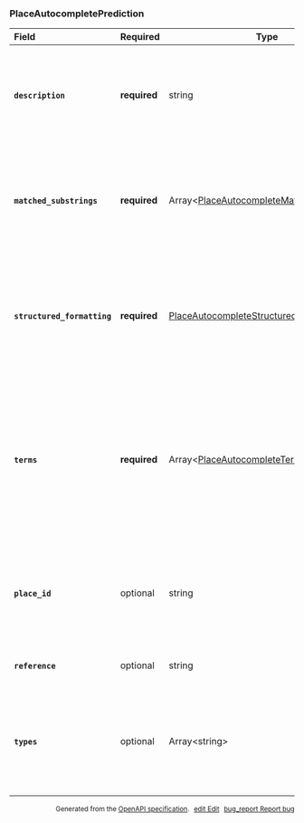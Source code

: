 <!--- This is a generated file, do not edit! -->
<!--- [START maps_http_schema_placeautocompleteprediction] -->
<h3 class="schema-object" id="PlaceAutocompletePrediction">PlaceAutocompletePrediction</h3>

| Field                                                                                                                                                | Required     | Type                                                                                                                     | Description                                                                                                                                                                                                                                                                                                                                                                                                                                                                                                            |
| :--------------------------------------------------------------------------------------------------------------------------------------------------- | ------------ | ------------------------------------------------------------------------------------------------------------------------ | ---------------------------------------------------------------------------------------------------------------------------------------------------------------------------------------------------------------------------------------------------------------------------------------------------------------------------------------------------------------------------------------------------------------------------------------------------------------------------------------------------------------------- |
| <h4 id="PlaceAutocompletePrediction-description" class="add-link schema-object-property-key"><code>description</code></h4>                           | **required** | string                                                                                                                   | <div class="nonref-property-description"><p>Contains the human-readable name for the returned result. For <code>establishment</code> results, this is usually the business name. This content is meant to be read as-is. Do not programmatically parse the formatted address.</p></div>                                                                                                                                                                                                                                |
| <h4 id="PlaceAutocompletePrediction-matched_substrings" class="add-link schema-object-property-key"><code>matched_substrings</code></h4>             | **required** | Array&lt;[PlaceAutocompleteMatchedSubstring](#PlaceAutocompleteMatchedSubstring "PlaceAutocompleteMatchedSubstring")&gt; | <div class="ref-property-description"><p>A list of substrings that describe the location of the entered term in the prediction result text, so that the term can be highlighted if desired.</p><p>See <a href="#PlaceAutocompleteMatchedSubstring">PlaceAutocompleteMatchedSubstring</a> for more information.</div>                                                                                                                                                                                                   |
| <h4 id="PlaceAutocompletePrediction-structured_formatting" class="add-link schema-object-property-key"><code>structured_formatting</code></h4>       | **required** | [PlaceAutocompleteStructuredFormat](#PlaceAutocompleteStructuredFormat "PlaceAutocompleteStructuredFormat")              | <div class="ref-property-description"><p>Provides pre-formatted text that can be shown in your autocomplete results. This content is meant to be read as-is. Do not programmatically parse the formatted address.</p><p>See <a href="#PlaceAutocompleteStructuredFormat">PlaceAutocompleteStructuredFormat</a> for more information.</div>                                                                                                                                                                             |
| <h4 id="PlaceAutocompletePrediction-terms" class="add-link schema-object-property-key"><code>terms</code></h4>                                       | **required** | Array&lt;[PlaceAutocompleteTerm](#PlaceAutocompleteTerm "PlaceAutocompleteTerm")&gt;                                     | <div class="ref-property-description"><p>Contains an array of terms identifying each section of the returned description (a section of the description is generally terminated with a comma). Each entry in the array has a <code>value</code> field, containing the text of the term, and an <code>offset</code> field, defining the start position of this term in the description, measured in Unicode characters.</p><p>See <a href="#PlaceAutocompleteTerm">PlaceAutocompleteTerm</a> for more information.</div> |
| <h4 id="PlaceAutocompletePrediction-place_id" class="add-link schema-object-property-key"><code>place_id</code></h4>                                 | optional     | string                                                                                                                   | <div class="nonref-property-description"><p>A textual identifier that uniquely identifies a place. To retrieve information about the place, pass this identifier in the placeId field of a Places API request. For more information about place IDs, see the <a href="https://developers.google.com/maps/documentation/places/web-service/place-id">Place IDs</a> overview.</p></div>                                                                                                                                  |
| <h4 id="PlaceAutocompletePrediction-reference" class="add-link schema-object-property-key deprecated-item hide-from-toc"><code>reference</code></h4> | optional     | string                                                                                                                   | <aside class="deprecated"><strong>Deprecated:</strong>&nbsp;<code>reference</code> is deprecated.</aside><div class="nonref-property-description"><p>See place_id.</p></div>                                                                                                                                                                                                                                                                                                                                           |
| <h4 id="PlaceAutocompletePrediction-types" class="add-link schema-object-property-key"><code>types</code></h4>                                       | optional     | Array&lt;string&gt;                                                                                                      | <div class="nonref-property-description"><p>Contains an array of types that apply to this place. For example: <code>[ "political", "locality" ]</code> or <code>[ "establishment", "geocode", "beauty_salon" ]</code>. The array can contain multiple values. Learn more about <a href="https://developers.google.com/maps/documentation/places/web-service/supported_types">Place types</a>.</p></div>                                                                                                                |

<p style="text-align: right; font-size: smaller;">Generated from the <a class="gc-analytics-event" data-category="GMP" data-label="openapi-github" href="https://github.com/googlemaps/openapi-specification" title="Google Maps Platform OpenAPI Specification" class="external">OpenAPI specification</a>.
<a class="gc-analytics-event" data-category="GMP" data-label="openapi-github-maps-http-schema-placeautocompleteprediction" data-action="edit" style="margin-left: 5px;" href="https://github.com/googlemaps/openapi-specification/blob/main/specification/schemas/PlaceAutocompletePrediction.yml" title="Edit on GitHub"><span class="material-icons">edit</span> Edit</a>
<a class="gc-analytics-event" data-category="GMP" data-label="openapi-github-maps-http-schema-placeautocompleteprediction" data-action="bug" style="margin-left: 5px;" href="https://github.com/googlemaps/openapi-specification/issues/new?assignees=&labels=type%3A+bug%2C+triage+me&template=bug_report.md&title=[schemas] Bug - PlaceAutocompletePrediction" title="File bug for schemas on GitHub"><span class="material-icons">bug_report</span> Report bug</a>
</p>

<!--- [END maps_http_schema_placeautocompleteprediction] -->
